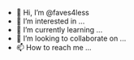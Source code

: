 - 👋 Hi, I’m @faves4less
- 👀 I’m interested in ...
- 🌱 I’m currently learning ...
- 💞️ I’m looking to collaborate on ...
- 📫 How to reach me ...

<!---
faves4less/faves4less is a ✨ special ✨ repository because its `README.md` (this file) appears on your GitHub profile.
You can click the Preview link to take a look at your changes.
--->
